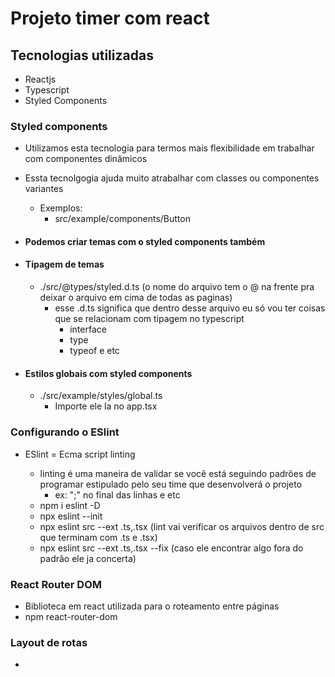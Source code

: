 # Projeto timer com react

## Tecnologias utilizadas

- Reactjs
- Typescript
- Styled Components

### Styled components

- Utilizamos esta tecnologia para termos mais flexibilidade em trabalhar com componentes dinâmicos
- Essta tecnolgogia ajuda muito atrabalhar com classes ou componentes variantes
  - Exemplos:
    - src/example/components/Button
- #### Podemos criar temas com o styled components também

- #### Tipagem de temas
  - ./src/@types/styled.d.ts (o nome do arquivo tem o @ na frente pra deixar o arquivo em cima de todas as paginas)
    - esse .d.ts significa que dentro desse arquivo eu só vou ter coisas que se relacionam com tipagem no typescript
      - interface
      - type
      - typeof e etc
- #### Estilos globais com styled components

  - ./src/example/styles/global.ts
    - Importe ele la no app.tsx

### Configurando o ESlint

- ESlint = Ecma script linting

  - linting é uma maneira de validar se você está seguindo padrões de programar estipulado pelo seu time que desenvolverá o projeto
    - ex: ";" no final das linhas e etc
  - npm i eslint -D
  - npx eslint --init
  - npx eslint src --ext .ts,.tsx (lint vai verificar os arquivos dentro de src que terminam com .ts e .tsx)
  - npx eslint src --ext .ts,.tsx --fix (caso ele encontrar algo fora do padrão ele ja concerta)

### React Router DOM

- Biblioteca em react utilizada para o roteamento entre páginas
- npm react-router-dom

### Layout de rotas

-
